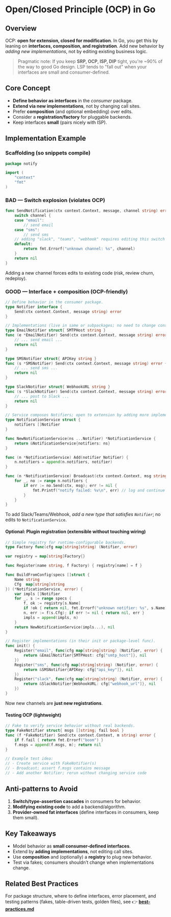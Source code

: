# Open/Closed Principle (OCP) in Go

## Overview

OCP: **open for extension, closed for modification**. In Go, you get this
by leaning on **interfaces, composition, and registration**. Add new behavior
by *adding new implementations*, not by editing existing business logic.

> Pragmatic note: If you keep **SRP, OCP, ISP, DIP** tight, you're \~90% of
> the way to good Go design. LSP tends to "fall out" when your interfaces are
> small and consumer-defined.

## Core Concept

* **Define behavior as interfaces** in the *consumer* package.
* **Extend via new implementations**, not by changing call sites.
* Prefer **composition** (and optional embedding) over edits.
* Consider a **registration/factory** for pluggable backends.
* Keep interfaces **small** (pairs nicely with ISP).

## Implementation Example

### Scaffolding (so snippets compile)

```go
package notify

import (
    "context"
    "fmt"
)
```

### BAD — Switch explosion (violates OCP)

```go
func SendNotification(ctx context.Context, message, channel string) error {
    switch channel {
    case "email":
        // send email
    case "sms":
        // send sms
    // adding "slack", "teams", "webhook" requires editing this switch
    default:
        return fmt.Errorf("unknown channel: %s", channel)
    }
    return nil
}
```

Adding a new channel forces edits to existing code (risk, review churn, redeploy).

### GOOD — Interface + composition (OCP-friendly)

```go
// Define behavior in the consumer package.
type Notifier interface {
    Send(ctx context.Context, message string) error
}

// Implementations (live in same or subpackages; no need to change consumers).
type EmailNotifier struct{ SMTPHost string }
func (e *EmailNotifier) Send(ctx context.Context, message string) error {
    // ... send email ...
    return nil
}

type SMSNotifier struct{ APIKey string }
func (s *SMSNotifier) Send(ctx context.Context, message string) error {
    // ... send sms ...
    return nil
}

type SlackNotifier struct{ WebhookURL string }
func (s *SlackNotifier) Send(ctx context.Context, message string) error {
    // ... post to Slack ...
    return nil
}

// Service composes Notifiers; open to extension by adding more implementations.
type NotificationService struct {
    notifiers []Notifier
}

func NewNotificationService(ns ...Notifier) *NotificationService {
    return &NotificationService{notifiers: ns}
}

func (n *NotificationService) Add(notifier Notifier) {
    n.notifiers = append(n.notifiers, notifier)
}

func (n *NotificationService) Broadcast(ctx context.Context, msg string) {
    for _, no := range n.notifiers {
        if err := no.Send(ctx, msg); err != nil {
            fmt.Printf("notify failed: %v\n", err) // log and continue
        }
    }
}
```

To add Slack/Teams/Webhook, *add a new type that satisfies `Notifier`*; no
edits to `NotificationService`.

#### Optional: Plugin registration (extensible without touching wiring)

```go
// Simple registry for runtime-configurable backends.
type Factory func(cfg map[string]string) (Notifier, error)

var registry = map[string]Factory{}

func Register(name string, f Factory) { registry[name] = f }

func BuildFromConfig(specs []struct {
    Name string
    Cfg  map[string]string
}) (*NotificationService, error) {
    var impls []Notifier
    for _, s := range specs {
        f, ok := registry[s.Name]
        if !ok { return nil, fmt.Errorf("unknown notifier: %s", s.Name) }
        n, err := f(s.Cfg); if err != nil { return nil, err }
        impls = append(impls, n)
    }
    return NewNotificationService(impls...), nil
}

// Register implementations (in their init or package-level func).
func init() {
    Register("email", func(cfg map[string]string) (Notifier, error) {
        return &EmailNotifier{SMTPHost: cfg["smtp_host"]}, nil
    })
    Register("sms", func(cfg map[string]string) (Notifier, error) {
        return &SMSNotifier{APIKey: cfg["api_key"]}, nil
    })
    Register("slack", func(cfg map[string]string) (Notifier, error) {
        return &SlackNotifier{WebhookURL: cfg["webhook_url"]}, nil
    })
}
```

Now new channels are **just new registrations**.

#### Testing OCP (lightweight)

```go
// Fake to verify service behavior without real backends.
type FakeNotifier struct{ msgs []string; fail bool }
func (f *FakeNotifier) Send(ctx context.Context, m string) error {
    if f.fail { return fmt.Errorf("boom") }
    f.msgs = append(f.msgs, m); return nil
}

// Example test idea:
// - Create service with FakeNotifier(s)
// - Broadcast; assert f.msgs contains message
// - Add another Notifier; rerun without changing service code
```

## Anti-patterns to Avoid

1. **Switch/type-assertion cascades** in consumers for behavior.
2. **Modifying existing code** to add a backend/algorithm.
3. **Provider-owned fat interfaces** (define interfaces in consumers, keep them small).

## Key Takeaways

* Model behavior as **small consumer-defined interfaces**.
* Extend by **adding implementations**, not editing call sites.
* Use **composition** and (optionally) a **registry** to plug new behavior.
* Test via fakes; consumers shouldn’t change when implementations change.

## Related Best Practices

For package structure, where to define interfaces, error placement, and
testing patterns (fakes, table-driven tests, golden files), see
👉 **[best-practices.md](../best-practices.md)**
